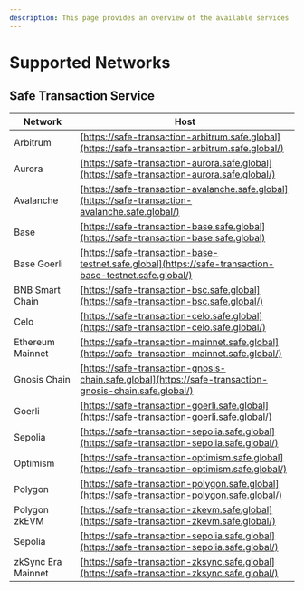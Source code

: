 ```yaml
---
description: This page provides an overview of the available services
---
```


# Supported Networks

## Safe Transaction Service

| Network                      | Host                                                                                                     |
| ---------------------------- | -------------------------------------------------------------------------------------------------------- |
| Arbitrum                     | [https://safe-transaction-arbitrum.safe.global](https://safe-transaction-arbitrum.safe.global/)          |
| Aurora                       | [https://safe-transaction-aurora.safe.global](https://safe-transaction-aurora.safe.global/)              |
| Avalanche                    | [https://safe-transaction-avalanche.safe.global](https://safe-transaction-avalanche.safe.global/)        |
| Base                         | [https://safe-transaction-base.safe.global](https://safe-transaction-base.safe.global)                   |
| Base Goerli                  | [https://safe-transaction-base-testnet.safe.global](https://safe-transaction-base-testnet.safe.global/)  |
| BNB Smart Chain              | [https://safe-transaction-bsc.safe.global](https://safe-transaction-bsc.safe.global/)                    |
| Celo                         | [https://safe-transaction-celo.safe.global](https://safe-transaction-celo.safe.global/)                  |
| Ethereum Mainnet             | [https://safe-transaction-mainnet.safe.global](https://safe-transaction-mainnet.safe.global/)            |
| Gnosis Chain                 | [https://safe-transaction-gnosis-chain.safe.global](https://safe-transaction-gnosis-chain.safe.global/)  |
| Goerli                       | [https://safe-transaction-goerli.safe.global](https://safe-transaction-goerli.safe.global/)              |
| Sepolia                      | [https://safe-transaction-sepolia.safe.global](https://safe-transaction-sepolia.safe.global/)            |
| Optimism                     | [https://safe-transaction-optimism.safe.global](https://safe-transaction-optimism.safe.global/)          |
| Polygon                      | [https://safe-transaction-polygon.safe.global](https://safe-transaction-polygon.safe.global/)            |
| Polygon zkEVM                | [https://safe-transaction-zkevm.safe.global](https://safe-transaction-zkevm.safe.global/)                |
| Sepolia                      | [https://safe-transaction-sepolia.safe.global](https://safe-transaction-sepolia.safe.global/)            |
| zkSync Era Mainnet           | [https://safe-transaction-zksync.safe.global](https://safe-transaction-zksync.safe.global/)              |
